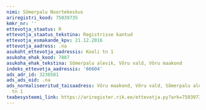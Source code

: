 ```yaml
---
nimi: Sõmerpalu Noortekeskus
ariregistri_kood: 75039735
kmkr_nr: ''
ettevotja_staatus: R
ettevotja_staatus_tekstina: Registrisse kantud
ettevotja_esmakande_kpv: 21.12.2016
ettevotja_aadress: .na
asukoht_ettevotja_aadressis: Kooli tn 1
asukoha_ehak_kood: 7887
asukoha_ehak_tekstina: Sõmerpalu alevik, Võru vald, Võru maakond
indeks_ettevotja_aadressis: '66604'
ads_adr_id: 3236581
ads_ads_oid: .na
ads_normaliseeritud_taisaadress: Võru maakond, Võru vald, Sõmerpalu alevik, Kooli
  tn 1
teabesysteemi_link: https://ariregister.rik.ee/ettevotja.py?ark=75039735&ref=rekvisiidid
---
```

